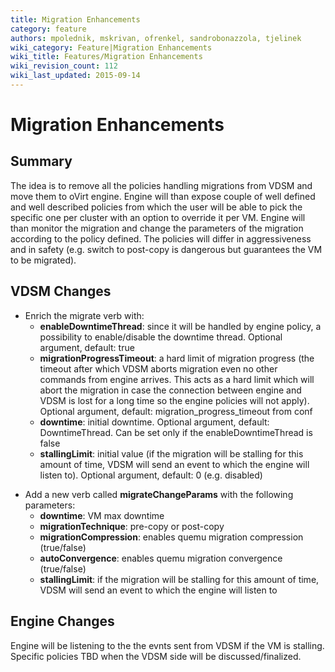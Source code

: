 ```yaml
---
title: Migration Enhancements
category: feature
authors: mpolednik, mskrivan, ofrenkel, sandrobonazzola, tjelinek
wiki_category: Feature|Migration Enhancements
wiki_title: Features/Migration Enhancements
wiki_revision_count: 112
wiki_last_updated: 2015-09-14
---
```


# Migration Enhancements

## Summary

The idea is to remove all the policies handling migrations from VDSM and move them to oVirt engine. Engine will than expose couple of well defined and well described policies from which the user will be able to pick the specific one per cluster with an option to override it per VM. Engine will than monitor the migration and change the parameters of the migration according to the policy defined. The policies will differ in aggressiveness and in safety (e.g. switch to post-copy is dangerous but guarantees the VM to be migrated).

## VDSM Changes

*   Enrich the migrate verb with:
    -   **enableDowntimeThread**: since it will be handled by engine policy, a possibility to enable/disable the downtime thread. Optional argument, default: true
    -   **migrationProgressTimeout**: a hard limit of migration progress (the timeout after which VDSM aborts migration even no other commands from engine arrives. This acts as a hard limit which will abort the migration in case the connection between engine and VDSM is lost for a long time so the engine policies will not apply). Optional argument, default: migration_progress_timeout from conf
    -   **downtime**: initial downtime. Optional argument, default: DowntimeThread. Can be set only if the enableDowntimeThread is false
    -   **stallingLimit**: initial value (if the migration will be stalling for this amount of time, VDSM will send an event to which the engine will listen to). Optional argument, default: 0 (e.g. disabled)

<!-- -->

*   Add a new verb called **migrateChangeParams** with the following parameters:
    -   **downtime**: VM max downtime
    -   **migrationTechnique**: pre-copy or post-copy
    -   **migrationCompression**: enables quemu migration compression (true/false)
    -   **autoConvergence**: enables quemu migration convergence (true/false)
    -   **stallingLimit**: if the migration will be stalling for this amount of time, VDSM will send an event to which the engine will listen to

## Engine Changes

Engine will be listening to the the evnts sent from VDSM if the VM is stalling. Specific policies TBD when the VDSM side will be discussed/finalized.
